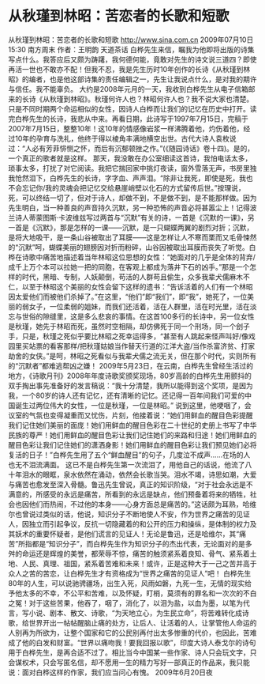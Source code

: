 # 从秋瑾到林昭：苦恋者的长歌和短歌

从秋瑾到林昭：苦恋者的长歌和短歌
http://www.sina.com.cn  2009年07月10日15:30  南方周末
作者：王明韵
天道茶话
白桦先生来信，瞩我为他即将出版的诗集写点什么。我答应后又颇为踌躇，我何德何能，竟敢对先生的诗文说三道四？即使再活一世也不敢亦不配！但我不忍，我是先生历时10年创作的长诗《从秋瑾到林昭》的编者，也是他这部诗集的责任编辑之一，先生让我说点什么，是对我的期许与信任。我不能辜负。
大约是2008年元月的一天，我收到白桦先生从电子信箱邮来的长诗《从秋瑾到林昭》。秋瑾何许人也？林昭何许人也？我不说大家也清楚。只是不同时期两个命运相似的女性，因诗人白桦而让我们的记忆在历史中打开。读完白桦先生的长诗，我悲从中来。再看日期，此诗写于1997年7月15日，完稿于2007年7月15日，整整10年！这10年的情感像岩浆一样沸腾着他，灼伤着他，经过10年的孕育与洗礼，他终于得以棱角丰满地横空出世。古代大诗人袁枚说过：“人必有芳菲悱恻之怀，而后有沉郁顿挫之作。”(《随园诗话》卷十四)。是的，一个真正的歌者就是这样。
那天，我没敢在办公室细读这首诗，我怕电话太多，琐事太多，打扰了对它阅读。我把它揣回家中挑灯夜读，窗外雪落无声，书房里独我怆然泪下，白桦先生的长诗，字字血、声声泪。“除非让我死，即使是死，我也不会忘记你/我的灵魂会把记忆交给悬崖峭壁以化石的方式留传后世。”按理说，死，可以终结一切了，但对于诗人，却做不到，不是做不到，是不能那样做。因为先生明白，当一种善良的声音持久沉默，另一种恐怖的声音必将甚嚣尘上！记得波兰诗人蒂蒙图斯·卡波维兹写过两首与“沉默”有关的诗，一首是《沉默的一课》，另一首是《沉默》，那是怎样的一课——沉默，是一只蝴蝶两翼的剧烈对折；沉默，是将大地吸干，是一条山谷被取出了耳膜——这是怎样让人不寒而栗而又毛骨悚然的“沉默”呵，蝴蝶美丽的翅膀因对折而粉碎，山谷因被取出耳膜而丧失了听觉。白桦在诗歌中痛苦地描述着当年林昭这位思想的女性：“她面对的几乎是全体的背弃/成千上万个本可以拉她一把的同胞，在客观上都成为落井下石的凶手。”那是一个怎样的时代，黑暗、专制，人妖颠倒，苟活的人群苟且偷生，众多我辈犬儒麻木不仁，以至于林昭这个美丽的女性会留下这样的遗书：“告诉活着的人们有一个林昭因太爱他们而被他们杀掉了。”在这里，“他们”即“我们”，即“我”，她死了，一位美丽的弱女子，一位柔弱的姐妹，而我们还活着，活在人群里，活在时光里，活在淡忘与世俗的隙缝里，这是多么悲哀的事情。在这首100多行的长诗中，另一位女性是秋瑾，她先于林昭而死，虽然时空相隔，却仿佛死于同一个刑场，同一个刽子手，只是，秋瑾之死似乎要比林昭之死幸运得多，“甚至有人跳起来怪声叫好/像戏园里买站票的看客那样/把秋瑾姑娘当作替天行道的江洋大盗/当作杀富济贫、打家劫舍的女侠。”是呵，林昭之死看似与我辈犬儒之流无关，但在那个时代，实则所有的“沉默者”都难逃帮凶之嫌！
2009年5月23日，在云南，白桦先生曾经生活过的地方，《诗歌月刊》2008年年度诗歌奖颁奖现场，80岁高龄的白桦先生用颤抖的双手掏出事先准备好的发言稿说：“我十分清楚，我所以能得到这个奖项，是因为我，一个80岁的诗人还有记忆，还有清晰的记忆。还记得一百年间我们可爱的中国诞生过两位伟大的女性，一位是秋瑾，一位是林昭。”
说到这里，他哽咽了，会议室的气氛也变得凝重而又忧伤，片刻，他接着说：“她们用鲜血的醒目色彩提醒我们记住她们美丽的面庞！她们用鲜血的醒目色彩在二十世纪的史册上书写了中华民族的尊严！她们用鲜血的醒目色彩让我们记住她们的来路和归途！她们用鲜血的醒目色彩让我们记住她们的潇洒身影！她们用鲜血的醒目色彩让我们预见她们必将复活的日子！”白桦先生用了五个“鲜血醒目”的句子，几度泣不成声……在场的人也无不泪流满面。
这已不是白桦先生第一次流泪了，用他自己的话说，他流了八十年泪水的眼眶，泉水依然在涌动，依然会长歌当哭。泪水不竭，诗思如潮，大爱与痛苦也愈发至深入骨髓。鲁迅先生曾说，真正的知识阶级，“对于社会永远是不满意的，所感受的永远是痛苦，所看到的永远是缺点，他们预备着将来的牺牲，社会也因他们而热闹，不过他的本身——心身方面总是痛苦的。”这话颇为耳熟，哈维尔也曾说过类似的话，他说，知识分子不断地使人不安，作为世界之痛苦的见证人，因独立而引起争议，反抗一切隐藏着的和公开的压力和操纵，是体制的权力及其妖术的重要怀疑者，是他们谎言的见证人！无论是鲁迅，还是哈维尔，其“痛苦”所指都是“知识分子”，而白桦先生作为知识分子的杰出代表，无论面对的是多舛的命运还是辉煌的美誉，都荣辱不惊，痛苦的触须紧系着良知、骨气、紧系着土地、人民、真理、祖国，紧系着苦难和未来！或许，正是这种大于一己之苦并高于众人之苦的苦恋，让白桦先生才有资格成为“世界之痛苦的见证人”吧！
白桦先生80年的人生，可以说驰骋疆场，出生入死，风雨如磐，九死一生，无情的现实给予他太多的不幸，不公平和苦难，以及怀疑，盯梢，莫须有的罪名和一次次的不白之冤！对于这些苦果，他吞了，咽了，消化了，以泪为盐，以血为墨，以笔为代言，写小说、剧本、散文、诗歌，“为天地立心，为生民立命”，将苦难转化成诗歌，给世界开出一帖帖醒脑止痛的处方，让后人、让活着的人，让掌管他人命运的人别再为所欲为，让整个国家和它的公民别再付出太多惨重的代价，也因此，苦难成了他的白发和财富。“世界以痛吻我！要我回报以歌”，印度大诗人泰戈尔的诗句用于白桦先生，是再合适不过了。相比当今中国某一些作家、诗人只会玩文字，只会谋权术，只会写匿名信，却不愿用一生的精力写好一部真正的作品来，我只能说：面对白桦这样的作家，我们应当问心有愧。
2009年6月20日夜

